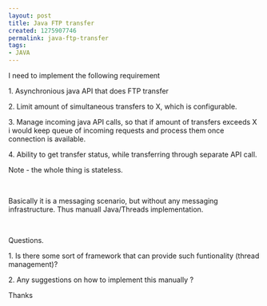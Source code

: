 ```yaml
---
layout: post
title: Java FTP transfer
created: 1275907746
permalink: java-ftp-transfer
tags:
- JAVA
---
```

<p>I need to implement the following requirement</p>
<p>1. Asynchronious java API that does FTP transfer</p>
<p>2. Limit amount of simultaneous&nbsp;transfers to X, which is configurable.</p>
<p>3. Manage incoming java API&nbsp;calls, so that if amount of transfers exceeds X i would keep queue of incoming requests and process them once connection is available.</p>
<p>4. Ability to get transfer status, while transferring through separate API&nbsp;call.</p>
<p>Note - the whole thing is stateless.</p>
<p>&nbsp;</p>
<p>Basically it is a messaging scenario, but without any messaging infrastructure. Thus manuall Java/Threads implementation.</p>
<p>&nbsp;</p>
<p>Questions.</p>
<p>1. Is there some sort of framework that can provide such funtionality (thread management)?</p>
<p>2. Any suggestions on how to implement this manually ?</p>
<p>Thanks</p>
